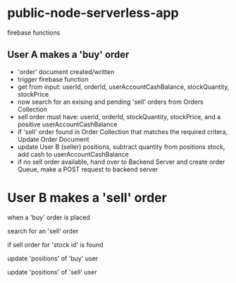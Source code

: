 # public-node-serverless-app

firebase functions

## User A makes a 'buy' order
- 'order' document created/written 
- trigger firebase function 
- get from input: userId, orderId, userAccountCashBalance, stockQuantity, stockPrice
- now search for an exising and pending 'sell' orders from Orders Collection
- sell order must have: userid, orderId, stockQuantity, stockPrice, and a positive userAccountCashBalance
- if 'sell' order found in Order Collection that matches the required critera, Update Order Document
- update User B (seller) positions, subtract quantity from positions stock, add cash to userAccountCashBalance
- if no sell order available, hand over to Backend Server and create order Queue, make a POST request to backend server

# User B makes a 'sell' order

when a 'buy' order is placed

search for an 'sell' order

if sell order for 'stock id' is found

update 'positions' of 'buy' user

update 'positions' of 'sell' user

